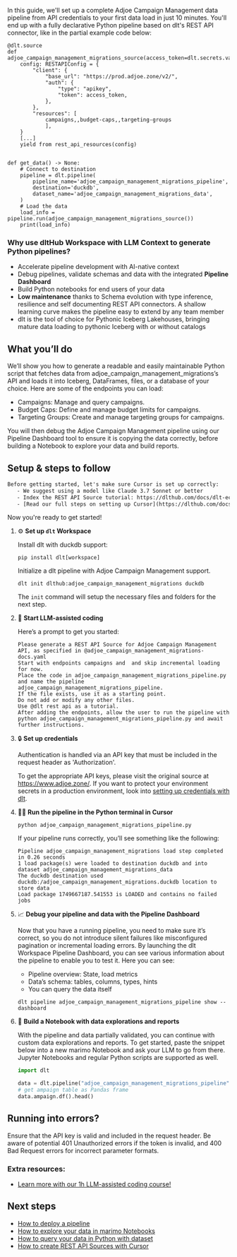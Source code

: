 In this guide, we'll set up a complete Adjoe Campaign Management data pipeline from API credentials to your first data load in just 10 minutes. You'll end up with a fully declarative Python pipeline based on dlt's REST API connector, like in the partial example code below:

```python-outcome
@dlt.source
def adjoe_campaign_management_migrations_source(access_token=dlt.secrets.value):
    config: RESTAPIConfig = {
        "client": {
            "base_url": "https://prod.adjoe.zone/v2/",
            "auth": {
                "type": "apikey",
                "token": access_token,
            },
        },
        "resources": [
            campaigns,,budget-caps,,targeting-groups
            ],
    }
    [...]
    yield from rest_api_resources(config)


def get_data() -> None:
    # Connect to destination
    pipeline = dlt.pipeline(
        pipeline_name='adjoe_campaign_management_migrations_pipeline',
        destination='duckdb',
        dataset_name='adjoe_campaign_management_migrations_data', 
    )
    # Load the data
    load_info = pipeline.run(adjoe_campaign_management_migrations_source())
    print(load_info) 
```

### Why use dltHub Workspace with LLM Context to generate Python pipelines?

- Accelerate pipeline development with AI-native context
- Debug pipelines, validate schemas and data with the integrated **Pipeline Dashboard**
- Build Python notebooks for end users of your data
- **Low maintenance** thanks to Schema evolution with type inference, resilience and self documenting REST API connectors. A shallow learning curve makes the pipeline easy to extend by any team member
- dlt is the tool of choice for Pythonic Iceberg Lakehouses, bringing mature data loading to pythonic Iceberg with or without catalogs

## What you’ll do

We’ll show you how to generate a readable and easily maintainable Python script that fetches data from adjoe_campaign_management_migrations’s API and loads it into Iceberg, DataFrames, files, or a database of your choice. Here are some of the endpoints you can load:

- Campaigns: Manage and query campaigns.
- Budget Caps: Define and manage budget limits for campaigns.
- Targeting Groups: Create and manage targeting groups for campaigns.

You will then debug the Adjoe Campaign Management pipeline using our Pipeline Dashboard tool to ensure it is copying the data correctly, before building a Notebook to explore your data and build reports.

## Setup & steps to follow

```default
Before getting started, let's make sure Cursor is set up correctly:
   - We suggest using a model like Claude 3.7 Sonnet or better
   - Index the REST API Source tutorial: https://dlthub.com/docs/dlt-ecosystem/verified-sources/rest_api/ and add it to context as **@dlt rest api**
   - [Read our full steps on setting up Cursor](https://dlthub.com/docs/dlt-ecosystem/llm-tooling/cursor-restapi#23-configuring-cursor-with-documentation)
```

Now you're ready to get started!

1. ⚙️ **Set up `dlt` Workspace**
    
    Install dlt with duckdb support:
    ```shell
    pip install dlt[workspace]
    ```

    Initialize a dlt pipeline with Adjoe Campaign Management support.
    ```shell
    dlt init dlthub:adjoe_campaign_management_migrations duckdb
    ```

    The `init` command will setup the necessary files and folders for the next step.
    
2. 🤠 **Start LLM-assisted coding**
    
    Here’s a prompt to get you started:
    
    ```prompt
    Please generate a REST API Source for Adjoe Campaign Management API, as specified in @adjoe_campaign_management_migrations-docs.yaml 
    Start with endpoints campaigns and  and skip incremental loading for now. 
    Place the code in adjoe_campaign_management_migrations_pipeline.py and name the pipeline adjoe_campaign_management_migrations_pipeline. 
    If the file exists, use it as a starting point. 
    Do not add or modify any other files. 
    Use @dlt rest api as a tutorial. 
    After adding the endpoints, allow the user to run the pipeline with python adjoe_campaign_management_migrations_pipeline.py and await further instructions.
    ```

    
3. 🔒 **Set up credentials** 
    
    Authentication is handled via an API key that must be included in the request header as 'Authorization'.
    
    To get the appropriate API keys, please visit the original source at https://www.adjoe.zone/.
    If you want to protect your environment secrets in a production environment, look into [setting up credentials with dlt](https://dlthub.com/docs/walkthroughs/add_credentials).
    
4. 🏃‍♀️ **Run the pipeline in the Python terminal in Cursor**
    
    ```shell
    python adjoe_campaign_management_migrations_pipeline.py
    ```
    
    If your pipeline runs correctly, you’ll see something like the following:
    
    ```shell
    Pipeline adjoe_campaign_management_migrations load step completed in 0.26 seconds
    1 load package(s) were loaded to destination duckdb and into dataset adjoe_campaign_management_migrations_data
    The duckdb destination used duckdb:/adjoe_campaign_management_migrations.duckdb location to store data
    Load package 1749667187.541553 is LOADED and contains no failed jobs
    ```
    
5. 📈 **Debug your pipeline and data with the Pipeline Dashboard**

    Now that you have a running pipeline, you need to make sure it’s correct, so you do not introduce silent failures like misconfigured pagination or incremental loading errors. By launching the dlt Workspace Pipeline Dashboard, you can see various information about the pipeline to enable you to test it. Here you can see:
    - Pipeline overview: State, load metrics
    - Data’s schema: tables, columns, types, hints
    - You can query the data itself
    
    ```shell
    dlt pipeline adjoe_campaign_management_migrations_pipeline show --dashboard
    ```
    
6. 🐍 **Build a Notebook with data explorations and reports**

    With the pipeline and data partially validated, you can continue with custom data explorations and reports. To get started, paste the snippet below into a new marimo Notebook and ask your LLM to go from there. Jupyter Notebooks and regular Python scripts are supported as well.

    
    ```python
    import dlt

   data = dlt.pipeline("adjoe_campaign_management_migrations_pipeline").dataset()
   # get ampaign table as Pandas frame
   data.ampaign.df().head()
    ```

## Running into errors?

Ensure that the API key is valid and included in the request header. Be aware of potential 401 Unauthorized errors if the token is invalid, and 400 Bad Request errors for incorrect parameter formats.

### Extra resources:

- [Learn more with our 1h LLM-assisted coding course!](https://www.youtube.com/watch?v=GGid70rnJuM)

## Next steps

- [How to deploy a pipeline](https://dlthub.com/docs/walkthroughs/deploy-a-pipeline)
- [How to explore your data in marimo Notebooks](https://dlthub.com/docs/general-usage/dataset-access/marimo)
- [How to query your data in Python with dataset](https://dlthub.com/docs/general-usage/dataset-access/dataset)
- [How to create REST API Sources with Cursor](https://dlthub.com/docs/dlt-ecosystem/llm-tooling/cursor-restapi)